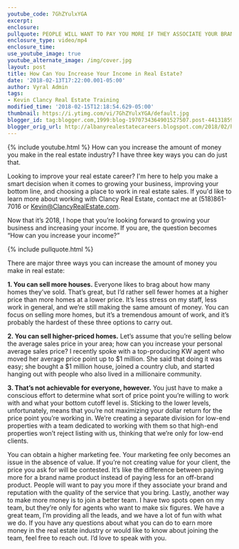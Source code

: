 ```yaml
---
youtube_code: 7GhZYulxYGA
excerpt:
enclosure:
pullquote: PEOPLE WILL WANT TO PAY YOU MORE IF THEY ASSOCIATE YOUR BRAND AND REPUTATION WITH THE QUALITY OF THE SERVICE THAT YOU BRING.
enclosure_type: video/mp4
enclosure_time:
use_youtube_image: true
youtube_alternate_image: /img/cover.jpg
layout: post
title: How Can You Increase Your Income in Real Estate?
date: '2018-02-13T17:22:00.001-05:00'
author: Vyral Admin
tags:
- Kevin Clancy Real Estate Training
modified_time: '2018-02-15T12:18:54.629-05:00'
thumbnail: https://i.ytimg.com/vi/7GhZYulxYGA/default.jpg
blogger_id: tag:blogger.com,1999:blog-1970734364901527507.post-4413185931499406882
blogger_orig_url: http://albanyrealestatecareers.blogspot.com/2018/02/how-to-make-more-money-in-real-estate.html
---
```

{% include youtube.html %}
How can you increase the amount of money you make in the real estate industry? I have three key ways you can do just that.

Looking to improve your real estate career? I'm here to help you make a smart decision when it comes to growing your business, improving your bottom line, and choosing a place to work in real estate sales. If you'd like to learn more about working with Clancy Real Estate, contact me at (518)861-7016 or Kevin@ClancyRealEstate.com.

Now that it’s 2018, I hope that you’re looking forward to growing your business and increasing your income. If you are, the question becomes “How can you increase your income?”

{% include pullquote.html %}

There are major three ways you can increase the amount of money you make in real estate:

**1. You can sell more houses.** Everyone likes to brag about how many homes they’ve sold. That’s great, but I’d rather sell fewer homes at a higher price than more homes at a lower price. It’s less stress on my staff, less work in general, and we’re still making the same amount of money. You can focus on selling more homes, but it’s a tremendous amount of work, and it’s probably the hardest of these three options to carry out.

**2. You can sell higher-priced homes.** Let’s assume that you’re selling below the average sales price in your area; how can you increase your personal average sales price? I recently spoke with a top-producing KW agent who moved her average price point up to $1 million. She said that doing it was easy; she bought a $1 million house, joined a country club, and started hanging out with people who also lived in a millionaire community.

**3. That’s not achievable for everyone, however.** You just have to make a conscious effort to determine what sort of price point you’re willing to work with and what your bottom cutoff level is. Sticking to the lower levels, unfortunately, means that you’re not maximizing your dollar return for the price point you’re working in. We’re creating a separate division for low-end properties with a team dedicated to working with them so that high-end properties won’t reject listing with us, thinking that we’re only for low-end clients.

You can obtain a higher marketing fee. Your marketing fee only becomes an issue in the absence of value. If you’re not creating value for your client, the price you ask for will be contested. It’s like the difference between paying more for a brand name product instead of paying less for an off-brand product. People will want to pay you more if they associate your brand and reputation with the quality of the service that you bring.
Lastly, another way to make more money is to join a better team. I have two spots open on my team, but they’re only for agents who want to make six figures. We have a great team, I’m providing all the leads, and we have a lot of fun with what we do. If you have any questions about what you can do to earn more money in the real estate industry or would like to know about joining the team, feel free to reach out. I’d love to speak with you.
